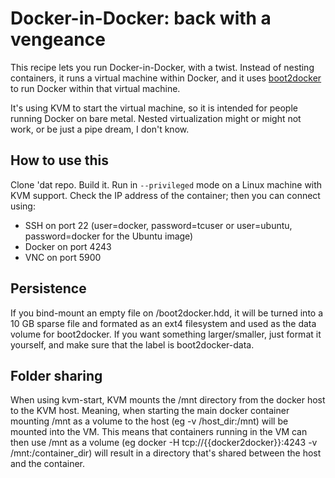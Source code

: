# Docker-in-Docker: back with a vengeance

This recipe lets you run Docker-in-Docker, with a twist. Instead of nesting
containers, it runs a virtual machine within Docker, and it uses [boot2docker]
to run Docker within that virtual machine.

It's using KVM to start the virtual machine, so it is intended for people
running Docker on bare metal. Nested virtualization might or might not work,
or be just a pipe dream, I don't know. 


## How to use this

Clone 'dat repo. Build it. Run in `--privileged` mode on a Linux machine
with KVM support. Check the IP address of the container; then you can
connect using:

- SSH on port 22 (user=docker, password=tcuser or user=ubuntu, password=docker for the Ubuntu image)
- Docker on port 4243
- VNC on port 5900


## Persistence

If you bind-mount an empty file on /boot2docker.hdd, it will be turned into
a 10 GB sparse file and formated as an ext4 filesystem and used as the
data volume for boot2docker. If you want something larger/smaller, just
format it yourself, and make sure that the label is boot2docker-data.

## Folder sharing

When using kvm-start, KVM mounts the /mnt directory from the docker host to
the KVM host. Meaning, when starting the main docker container mounting /mnt
as a volume to the host (eg -v /host_dir:/mnt) will be mounted into the VM.
This means that containers running in the VM can then use /mnt as a volume
(eg docker -H tcp://{{docker2docker}}:4243 -v /mnt:/container_dir) will
result in a directory that's shared between the host and the container.

[boot2docker]: https://github.com/boot2docker/boot2docker/

